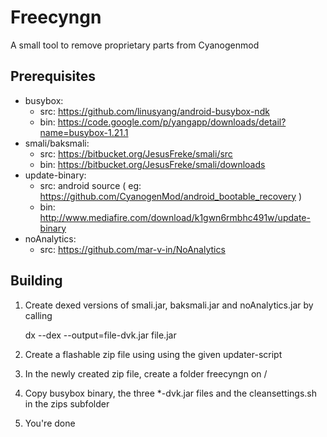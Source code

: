 Freecyngn
=========

A small tool to remove proprietary parts from Cyanogenmod


Prerequisites
-------------

- busybox:
	- src: https://github.com/linusyang/android-busybox-ndk
	- bin: https://code.google.com/p/yangapp/downloads/detail?name=busybox-1.21.1
- smali/baksmali: 
	- src: https://bitbucket.org/JesusFreke/smali/src
	- bin: https://bitbucket.org/JesusFreke/smali/downloads
- update-binary:
	- src: android source ( eg: https://github.com/CyanogenMod/android_bootable_recovery )
	- bin: http://www.mediafire.com/download/k1gwn6rmbhc491w/update-binary
- noAnalytics:
	- src: https://github.com/mar-v-in/NoAnalytics

Building
--------

1. Create dexed versions of smali.jar, baksmali.jar and noAnalytics.jar by calling

	dx --dex --output=file-dvk.jar file.jar

2. Create a flashable zip file using using the given updater-script
3. In the newly created zip file, create a folder freecyngn on /
4. Copy busybox binary, the three *-dvk.jar files and the cleansettings.sh in the zips subfolder
5. You're done
